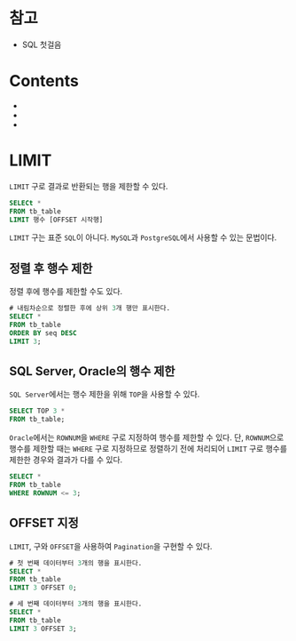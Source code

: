 # 참고

- SQL 첫걸음

# Contents

- []()
- []()
- []()

# LIMIT

`LIMIT` 구로 결과로 반환되는 행을 제한할 수 있다.

```sql
SELECt *
FROM tb_table
LIMIT 행수 [OFFSET 시작행]
```

`LIMIT` 구는 표준 `SQL`이 아니다. `MySQL`과 `PostgreSQL`에서 사용할 수 있는 문법이다.

## 정렬 후 행수 제한

정렬 후에 행수를 제한할 수도 있다.

```sql
# 내림차순으로 정렬한 후에 상위 3개 행만 표시한다.
SELECT *
FROM tb_table
ORDER BY seq DESC
LIMIT 3;
```

## SQL Server, Oracle의 행수 제한

`SQL Server`에서는 행수 제한을 위해 `TOP`을 사용할 수 있다.

```sql
SELECT TOP 3 *
FROM tb_table;
```

`Oracle`에서는 `ROWNUM`을 `WHERE` 구로 지정하여 행수를 제한할 수 있다. 단, `ROWNUM`으로 행수를 제한할 때는 `WHERE` 구로 지정하므로 정렬하기 전에 처리되어 `LIMIT` 구로 행수를 제한한 경우와 결과가 다를 수 있다.

```sql
SELECT *
FROM tb_table
WHERE ROWNUM <= 3;
```

## OFFSET 지정

`LIMIT`, 구와 `OFFSET`을 사용하여 `Pagination`을 구현할 수 있다.

```sql
# 첫 번째 데이터부터 3개의 행을 표시한다.
SELECT *
FROM tb_table
LIMIT 3 OFFSET 0;

# 세 번째 데이터부터 3개의 행을 표시한다.
SELECT *
FROM tb_table
LIMIT 3 OFFSET 3;
```
